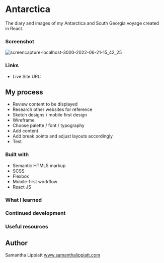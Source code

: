 # Antarctica

The diary and images of my Antarctica and South Georgia voyage created in React.

### Screenshot

![screencapture-localhost-3000-2022-06-21-15_42_25](https://user-images.githubusercontent.com/80658809/174724673-0d59b02f-99bb-43e9-8af5-8e126a306fb8.png)

### Links

- Live Site URL: 

## My process
- Review content to be displayed
- Research other websites for reference
- Sketch designs / mobile first design
- Wireframe 
- Choose palette / font / typography
- Add content
- Add break points and adjust layouts accordingly
- Test

### Built with

- Semantic HTML5 markup
- SCSS 
- Flexbox
- Mobile-first workflow
- React JS

### What I learned

### Continued development

### Useful resources


## Author
Samantha Lippiatt www.samanthalippiatt.com
